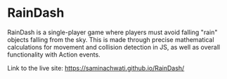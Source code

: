 # RainDash
RainDash is a single-player game where players must avoid falling "rain" objects falling from the sky. This is made through precise mathematical calculations for movement and collision detection in JS, as well as overall functionality with Action events.

Link to the live site: https://saminachwati.github.io/RainDash/
